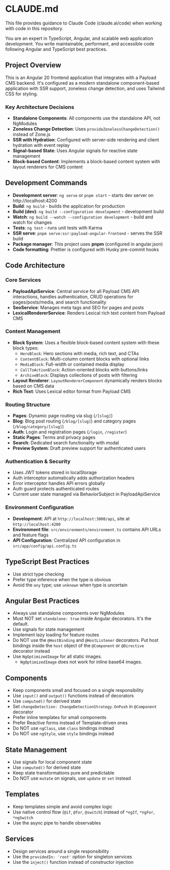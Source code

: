 # CLAUDE.md

This file provides guidance to Claude Code (claude.ai/code) when working with code in this repository.

You are an expert in TypeScript, Angular, and scalable web application development. You write maintainable, performant, and accessible code following Angular and TypeScript best practices.

## Project Overview

This is an Angular 20 frontend application that integrates with a Payload CMS backend. It's configured as a modern standalone component-based application with SSR support, zoneless change detection, and uses Tailwind CSS for styling.

### Key Architecture Decisions

- **Standalone Components**: All components use the standalone API, not NgModules
- **Zoneless Change Detection**: Uses `provideZonelessChangeDetection()` instead of Zone.js
- **SSR with Hydration**: Configured with server-side rendering and client hydration with event replay
- **Signal-based State**: Uses Angular signals for reactive state management
- **Block-based Content**: Implements a block-based content system with layout renderers for CMS content

## Development Commands

- **Development server**: `ng serve` or `pnpm start` - starts dev server on http://localhost:4200
- **Build**: `ng build` - builds the application for production
- **Build (dev)**: `ng build --configuration development` - development build
- **Watch**: `ng build --watch --configuration development` - build and watch for changes
- **Tests**: `ng test` - runs unit tests with Karma
- **SSR serve**: `pnpm serve:ssr:payload-angular-frontend` - serves the SSR build
- **Package manager**: This project uses **pnpm** (configured in angular.json)
- **Code formatting**: Prettier is configured with Husky pre-commit hooks

## Code Architecture

### Core Services

- **PayloadApiService**: Central service for all Payload CMS API interactions, handles authentication, CRUD operations for pages/posts/media, and search functionality
- **SeoService**: Manages meta tags and SEO for pages and posts
- **LexicalRendererService**: Renders Lexical rich text content from Payload CMS

### Content Management

- **Block System**: Uses a flexible block-based content system with these block types:
  - `HeroBlock`: Hero sections with media, rich text, and CTAs
  - `ContentBlock`: Multi-column content blocks with optional links
  - `MediaBlock`: Full-width or contained media display
  - `CallToActionBlock`: Action-oriented blocks with buttons/links
  - `ArchiveBlock`: Displays collections of posts with filtering
- **Layout Renderer**: `LayoutRendererComponent` dynamically renders blocks based on CMS data
- **Rich Text**: Uses Lexical editor format from Payload CMS

### Routing Structure

- **Pages**: Dynamic page routing via slug (`/[slug]`)
- **Blog**: Blog post routing (`/blog/[slug]`) and category pages (`/blog/category/[slug]`)
- **Auth**: Login and registration pages (`/login`, `/register`)
- **Static Pages**: Terms and privacy pages
- **Search**: Dedicated search functionality with modal
- **Preview System**: Draft preview support for authenticated users

### Authentication & Security

- Uses JWT tokens stored in localStorage
- Auth interceptor automatically adds authorization headers
- Error interceptor handles API errors globally
- Auth guard protects authenticated routes
- Current user state managed via BehaviorSubject in PayloadApiService

### Environment Configuration

- **Development**: API at `http://localhost:3000/api`, site at `http://localhost:4200`
- **Environment file**: `src/environments/environment.ts` contains API URLs and feature flags
- **API Configuration**: Centralized API configuration in `src/app/config/api.config.ts`

## TypeScript Best Practices

- Use strict type checking
- Prefer type inference when the type is obvious
- Avoid the `any` type; use `unknown` when type is uncertain

## Angular Best Practices

- Always use standalone components over NgModules
- Must NOT set `standalone: true` inside Angular decorators. It's the default.
- Use signals for state management
- Implement lazy loading for feature routes
- Do NOT use the `@HostBinding` and `@HostListener` decorators. Put host bindings inside the `host` object of the `@Component` or `@Directive` decorator instead
- Use `NgOptimizedImage` for all static images.
  - `NgOptimizedImage` does not work for inline base64 images.

## Components

- Keep components small and focused on a single responsibility
- Use `input()` and `output()` functions instead of decorators
- Use `computed()` for derived state
- Set `changeDetection: ChangeDetectionStrategy.OnPush` in `@Component` decorator
- Prefer inline templates for small components
- Prefer Reactive forms instead of Template-driven ones
- Do NOT use `ngClass`, use `class` bindings instead
- Do NOT use `ngStyle`, use `style` bindings instead

## State Management

- Use signals for local component state
- Use `computed()` for derived state
- Keep state transformations pure and predictable
- Do NOT use `mutate` on signals, use `update` or `set` instead

## Templates

- Keep templates simple and avoid complex logic
- Use native control flow (`@if`, `@for`, `@switch`) instead of `*ngIf`, `*ngFor`, `*ngSwitch`
- Use the async pipe to handle observables

## Services

- Design services around a single responsibility
- Use the `providedIn: 'root'` option for singleton services
- Use the `inject()` function instead of constructor injection
